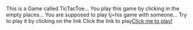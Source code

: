 This is a Game called TicTacToe...
You play this game by clicking in the empty places...
You are supposed to play tj=his game with someone...
Try to play it by clicking on the link
Click the link to play<a href="http://htmlpreview.github.io/?https://github.com/Duduoop/tictactoe/blob/main/tictactoe.html">Click me to play!</a>
